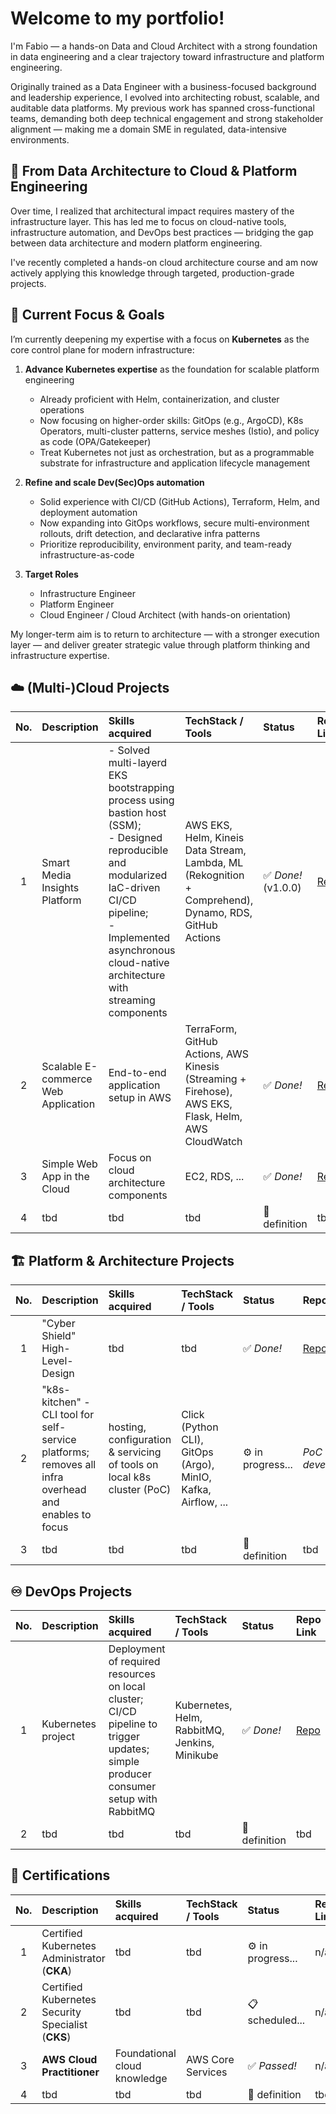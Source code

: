 # Welcome to my portfolio!

I'm Fabio — a hands-on Data and Cloud Architect with a strong foundation in data engineering and a clear trajectory toward infrastructure and platform engineering.

Originally trained as a Data Engineer with a business-focused background and leadership experience, I evolved into architecting robust, scalable, and auditable data platforms. My previous work has spanned cross-functional teams, demanding both deep technical engagement and strong stakeholder alignment — making me a domain SME in regulated, data-intensive environments.

## 🔁 From Data Architecture to Cloud & Platform Engineering

Over time, I realized that architectural impact requires mastery of the infrastructure layer. This has led me to focus on cloud-native tools, infrastructure automation, and DevOps best practices — bridging the gap between data architecture and modern platform engineering.

I've recently completed a hands-on cloud architecture course and am now actively applying this knowledge through targeted, production-grade projects.

## 🎯 Current Focus & Goals

I’m currently deepening my expertise with a focus on **Kubernetes** as the core control plane for modern infrastructure:

1. **Advance Kubernetes expertise** as the foundation for scalable platform engineering
   - Already proficient with Helm, containerization, and cluster operations
   - Now focusing on higher-order skills: GitOps (e.g., ArgoCD), K8s Operators, multi-cluster patterns, service meshes (Istio), and policy as code (OPA/Gatekeeper)
   - Treat Kubernetes not just as orchestration, but as a programmable substrate for infrastructure and application lifecycle management

2. **Refine and scale Dev(Sec)Ops automation**
   - Solid experience with CI/CD (GitHub Actions), Terraform, Helm, and deployment automation
   - Now expanding into GitOps workflows, secure multi-environment rollouts, drift detection, and declarative infra patterns
   - Prioritize reproducibility, environment parity, and team-ready infrastructure-as-code

3. **Target Roles**
   - Infrastructure Engineer
   - Platform Engineer
   - Cloud Engineer / Cloud Architect (with hands-on orientation)

My longer-term aim is to return to architecture — with a stronger execution layer — and deliver greater strategic value through platform thinking and infrastructure expertise.


## ☁️ (Multi-)Cloud Projects

| No. | Description | Skills acquired | TechStack / Tools | Status | Repo Link |
| :-: | :---------- | :-------------- | :---------------- | :----- | :-------- |
| 1 | Smart Media Insights Platform | - Solved multi-layerd EKS bootstrapping process using bastion host (SSM);<br>- Designed reproducible and modularized IaC-driven CI/CD pipeline;<br>- Implemented asynchronous cloud-native architecture with streaming components | AWS EKS, Helm, Kineis Data Stream, Lambda, ML (Rekognition + Comprehend), Dynamo, RDS, GitHub Actions | :white_check_mark: _Done!_ (v1.0.0) | [Repo](https://github.com/fabio-teichmann/cep-8-smart-media-insights) | 
| 2 | Scalable E-commerce Web Application | End-to-end application setup in AWS | TerraForm, GitHub Actions, AWS Kinesis (Streaming + Firehose), AWS EKS, Flask, Helm, AWS CloudWatch | :white_check_mark: _Done!_ | [Repo](https://github.com/fabio-teichmann/cep_7_e-commerce) | 
| 3 | Simple Web App in the Cloud | Focus on cloud architecture components | EC2, RDS, ... | ✅ _Done!_ | [Repo](https://github.com/fabio-teichmann/cep-1-simple-app) | 
| 4 | tbd | tbd | tbd | 📝 definition | tbd | 


## 🏗️ Platform & Architecture Projects

| No. | Description | Skills acquired | TechStack / Tools | Status | Repo Link |
| :-: | :---------- | :-------------- | :---------------- | :----- | :-------- |
| 1 | "Cyber Shield" High-Level-Design | tbd | tbd | ✅ _Done!_ | [Repo](https://github.com/fabio-teichmann/arc-1-cyber-shield) | 
| 2 | "k8s-kitchen" - CLI tool for self-service platforms; removes all infra overhead and enables to focus | hosting, configuration & servicing of tools on local k8s cluster (PoC) | Click (Python CLI), GitOps (Argo), MinIO, Kafka, Airflow, ... | ⚙️ in progress... | _PoC in development_ | 
| 3 | tbd | tbd | tbd | 📝 definition | tbd | 


## ♾️ DevOps Projects

| No. | Description | Skills acquired | TechStack / Tools | Status | Repo Link |
| :-: | :---------- | :-------------- | :---------------- | :----- | :-------- |
| 1 | Kubernetes project | Deployment of required resources on local cluster; CI/CD pipeline to trigger updates; simple producer consumer setup with RabbitMQ | Kubernetes, Helm, RabbitMQ, Jenkins, Minikube | :white_check_mark: _Done!_ | [Repo](https://github.com/fabio-teichmann/dop-3-kube) | 
| 2 | tbd | tbd | tbd | 📝 definition | tbd | 


## 🥇 Certifications

| No. | Description | Skills acquired | TechStack / Tools | Status | Repo Link |
| :-: | :---------- | :-------------- | :---------------- | :----- | :-------- |
| 1 | Certified Kubernetes Administrator (**CKA**) | tbd | tbd | ⚙️ in progress... | n/a | 
| 2 | Certified Kubernetes Security Specialist (**CKS**) | tbd | tbd | 📋 scheduled... | n/a | 
| 3 | **AWS Cloud Practitioner** | Foundational cloud knowledge | AWS Core Services | :white_check_mark: _Passed!_ | n/a | 
| 4 | tbd | tbd | tbd | 📝 definition | tbd | 
